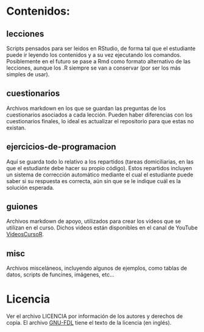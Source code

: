 Contenidos:
===========

lecciones
---------

Scripts pensados para ser leidos en RStudio, de forma tal que el estudiante puede ir leyendo los contenidos y a su vez ejecutando los comandos. Posiblemente en el futuro se pase a Rmd como formato alternativo de las lecciones, aunque los .R siempre se van a conservar (por ser los más simples de usar).

cuestionarios
-------------

Archivos markdown en los que se guardan las preguntas de los cuestionarios asociados a cada lección. Pueden haber diferencias con los cuestionarios finales, lo ideal es actualizar el repositorio para que estas no existan.

ejercicios-de-programacion
--------------------------

Aquí se guarda todo lo relativo a los repartidos (tareas domiciliarias, en las que el estudiante debe hacer su propio código). Estos repartidos incluyen un sistema de corrección automático mediante el cual el estudiante puede saber si su respuesta es correcta, aún sin que se le indique cuál es la solución esperada.

guiones
-------

Archivos markdown de apoyo, utilizados para crear los videos que se utilizan en el curso. Dichos videos están disponibles en el canal de YouTube [VideosCursoR](http://www.youtube.com/user/VideosCursoR?feature=mhee).

misc
----

Archivos misceláneos, incluyendo algunos de ejemplos, como tablas de datos, scripts de funcines, imágenes, etc...

Licencia
========

Ver el archivo LICENCIA por información de los autores y derechos de copia. El archivo [GNU-FDL](https://github.com/jumanbar/Curso-R/blob/master/GNU-FDL) tiene el texto de la licencia (en inglés).
